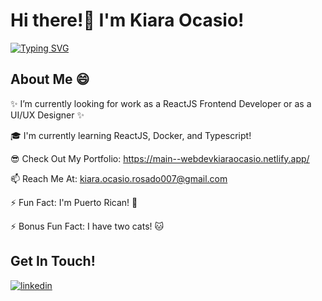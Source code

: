 # Hi there!👋 I'm Kiara Ocasio!
<div align="left"><a href="https://git.io/typing-svg"><img src="https://readme-typing-svg.herokuapp.com?font=Fira+Code&pause=1000&width=435&lines=I'm+a+Full-Stack+Software+Developer" alt="Typing SVG" /></a></div>

## About Me 😄
✨ I’m currently looking for work as a ReactJS Frontend Developer or as a UI/UX Designer ✨

🎓 I'm currently learning ReactJS, Docker, and Typescript!

😎 Check Out My Portfolio: https://main--webdevkiaraocasio.netlify.app/

📫 Reach Me At: kiara.ocasio.rosado007@gmail.com

⚡ Fun Fact: I'm Puerto Rican! :dancer:

⚡ Bonus Fun Fact: I have two cats! :cat:

## Get In Touch!

[![linkedin](https://img.shields.io/badge/linkedin-0A66C2?style=for-the-badge&logo=linkedin&logoColor=white)](https://www.linkedin.com/in/kiara-ocasio-rosado-6263a0250/)

<!--
**AkiraZeZero/AkiraZeZero** is a ✨ _special_ ✨ repository because its `README.md` (this file) appears on your GitHub profile.

Here are some ideas to get you started:

<

- 🔭 I’m currently working on ...
- 🌱 I’m currently learning ...
- 👯 I’m looking to collaborate on ...
- 🤔 I’m looking for help with ...
- 💬 Ask me about ...
- 📫 How to reach me: ...
- 😄 Pronouns: ...
-⚡ Fun fact: I'm Puerto Rican! :dancer:
-->
